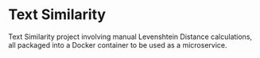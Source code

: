 # Text Similarity
Text Similarity project involving manual Levenshtein Distance calculations, all packaged into a Docker container to be used as a microservice.
